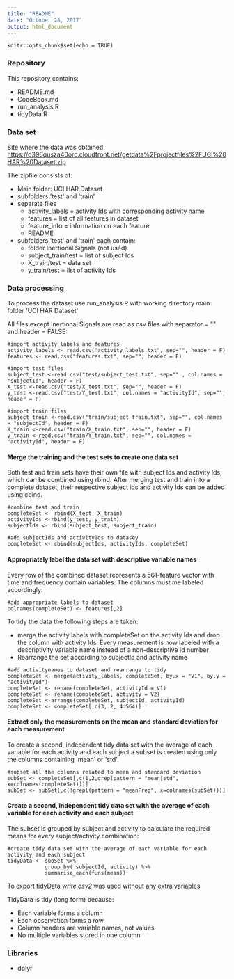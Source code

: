 ```yaml
---
title: "README"
date: "October 28, 2017"
output: html_document
---
```


```{r setup, include=FALSE}
knitr::opts_chunk$set(echo = TRUE)
```
### Repository
This repository contains:

- README.md 
- CodeBook.md
- run_analysis.R
- tidyData.R

### Data set

Site where the data was obtained:  
https://d396qusza40orc.cloudfront.net/getdata%2Fprojectfiles%2FUCI%20HAR%20Dataset.zip

The zipfile consists of:

- Main folder: UCI HAR Dataset
- subfolders 'test' and 'train'
- separate files
    + activity_labels = activity Ids with corresponding activity name
    + features = list of all features in dataset
    + feature_info = information on each feature
    + README
- subfolders 'test'  and 'train' each contain:
    + folder Inertional Signals (not used)
    + subject_train/test = list of subject Ids
    + X_train/test  = data set
    + y_train/test = list of activity Ids

### Data processing

To process the dataset use run_analysis.R with working directory main folder 'UCI HAR Dataset'

All files except Inertional Signals are read as csv files with separator = "" and  header = FALSE:

```{r eval =F}
#import activity labels and features
activity_labels <- read.csv("activity_labels.txt", sep="", header = F)
features <- read.csv("features.txt", sep="", header = F)

#import test files
subject_test <-read.csv("test/subject_test.txt", sep="" , col.names = "subjectId", header = F)
X_test <-read.csv("test/X_test.txt", sep="", header = F)
y_test <-read.csv("test/Y_test.txt", col.names = "activityId", sep="", header = F)

#import train files
subject_train <-read.csv("train/subject_train.txt", sep="", col.names = "subjectId", header = F)
X_train <-read.csv("train/X_train.txt", sep="", header = F)
y_train <-read.csv("train/Y_train.txt", sep="", col.names = "activityId", header = F)
```

#### Merge the training and the test sets to create one data set

Both test and train sets have their own file with subject Ids and activity Ids, which can be combined using rbind. After merging test and train into a complete dataset, their respective subject ids and activity Ids can be added using cbind. 

```{r eval = F}
#combine test and train
completeSet <- rbind(X_test, X_train)
activityIds <-rbind(y_test, y_train)
subjectIds <- rbind(subject_test, subject_train)

#add subjectIds and activityIds to datasey
completeSet <- cbind(subjectIds, activityIds, completeSet)
```

#### Appropriately label the data set with descriptive variable names
Every row of the combined dataset represents a 561-feature vector with time and frequency domain variables. The columns must me labeled accordingly:

```{r eval = F}
#add appropriate labels to dataset
colnames(completeSet) <- features[,2]
```

To tidy the data the following steps are taken:

- merge the activity labels with completeSet on the activity Ids and drop the column with activity Ids. Every measurement is now labeled with a descriptivity variable name instead of a non-descriptive id number
- Rearrange the set according to subjectId and activity name

```{r eval = F}
#add activitynames to dataset and rearrange to tidy 
completeSet <- merge(activity_labels, completeSet, by.x = "V1", by.y = "activityId")
completeSet <- rename(completeSet, activityId = V1)
completeSet <- rename(completeSet, activity = V2)
completeSet <-arrange(completeSet, subjectId, activityId)
completeSet <- completeSet[,c(3, 2, 4:564)]
```

#### Extract only the measurements on the mean and standard deviation for each measurement
To create a second, independent tidy data set with the average of each variable for each activity and each subject a subset is created using only the columns containing 'mean' or 'std'. 

```{r eval = F}
#subset all the columns related to mean and standard deviation
subSet <- completeSet[,c(1,2,grep(pattern = "mean|std", x=colnames(completeSet)))]
subSet <- subSet[,c(!grepl(pattern = "meanFreq", x=colnames(subSet)))]
```


#### Create a second, independent tidy data set with the average of each variable for each activity and each subject
The subset is grouped by subject and activity to calculate the required means for every subject/activity combination:
```{r eval = F}
#create tidy data set with the average of each variable for each activity and each subject
tidyData <- subSet %>%
            group_by( subjectId, activity) %>%
            summarise_each(funs(mean))
```

To export tidyData *write.csv2* was used without any extra variables

TidyData is tidy (long form) because:

- Each variable forms a column
- Each observation forms a row
- Column headers are variable names, not values
- No multiple variables stored in one column


### Libraries

- dplyr
